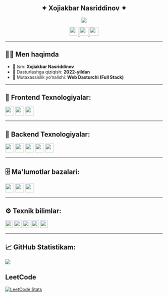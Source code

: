 <p align="center">
  <h2 align="center">✦ Xojiakbar Nasriddinov ✦</h2>
</p>

<p align="center">
  <img src="https://capsule-render.vercel.app/api?type=waving&color=gradient&height=120&section=header&text=Welcome%20to%20my%20GitHub!&fontAlign=50&fontAlignY=40&desc=Developer%20Journey%20Since%202022&descAlign=50&descAlignY=70" />
</p>

<p align="center">
  <a href="mailto:hojiakbar@example.com">
    <img height="28" src="https://img.shields.io/badge/Gmail-D14836?style=for-the-badge&logo=gmail&logoColor=white" />
  </a>
  <a href="https://t.me/hojiakbar_0628">
    <img height="28" src="https://img.shields.io/badge/Telegram-26A5E4?style=for-the-badge&logo=telegram&logoColor=white" />
  </a>
  <a href="https://www.instagram.com/hojiakbar____0628/">
    <img height="28" src="https://img.shields.io/badge/Instagram-E4405F?style=for-the-badge&logo=instagram&logoColor=white" />
  </a>
</p>

---

## 🧑‍💻 Men haqimda

- 🧠 Ism: **Xojiakbar Nasriddinov**
- 🎯 Dasturlashga qiziqish: **2022-yildan**
- 📍 Mutaxassislik yo‘nalishi: **Web Dasturchi (Full Stack)**

---

## 🚀 Frontend Texnologiyalar:

<code><img height="28" src="https://img.shields.io/badge/React-20232A?style=for-the-badge&logo=react&logoColor=61DAFB" /></code>
<code><img height="28" src="https://img.shields.io/badge/Next.js-000000?style=for-the-badge&logo=next.js&logoColor=white" /></code>
<code><img height="28" src="https://img.shields.io/badge/TypeScript-3178C6?style=for-the-badge&logo=typescript&logoColor=white" /></code>

---

## 🧩 Backend Texnologiyalar:

<code><img height="28" src="https://img.shields.io/badge/FastAPI-009688?style=for-the-badge&logo=fastapi&logoColor=white" /></code>
<code><img height="28" src="https://img.shields.io/badge/Node.js-339933?style=for-the-badge&logo=node.js&logoColor=white" /></code>
<code><img height="28" src="https://img.shields.io/badge/Express.js-000000?style=for-the-badge&logo=express&logoColor=white" /></code>
<code><img height="28" src="https://img.shields.io/badge/Flask-000000?style=for-the-badge&logo=flask&logoColor=white" /></code>
<code><img height="28" src="https://img.shields.io/badge/SQLAlchemy-E44D27?style=for-the-badge&logo=sqlalchemy&logoColor=white" /></code>

---

## 🗄 Ma'lumotlar bazalari:

<code><img height="28" src="https://img.shields.io/badge/PostgreSQL-336791?style=for-the-badge&logo=postgresql&logoColor=white" /></code>
<code><img height="28" src="https://img.shields.io/badge/MySQL-00758F?style=for-the-badge&logo=mysql&logoColor=white" /></code>
<code><img height="28" src="https://img.shields.io/badge/MongoDB-47A248?style=for-the-badge&logo=mongodb&logoColor=white" /></code>

---

## ⚙️ Texnik bilimlar:

<code><img height="24" src="https://img.shields.io/badge/HTML5-E34F26?style=flat&logo=html5&logoColor=white" /></code>
<code><img height="24" src="https://img.shields.io/badge/CSS3-1572B6?style=flat&logo=css3&logoColor=white" /></code>
<code><img height="24" src="https://img.shields.io/badge/JavaScript-F7DF1E?style=flat&logo=javascript&logoColor=black" /></code>
<code><img height="24" src="https://img.shields.io/badge/Git-F05032?style=flat&logo=git&logoColor=white" /></code>
<code><img height="24" src="https://img.shields.io/badge/Postman-FF6C37?style=flat&logo=postman&logoColor=white" /></code>

---

## 📈 GitHub Statistikam:

<img src="https://github-readme-stats.vercel.app/api?username=hojiakbar2806&show_icons=true&theme=tokyonight" />

## LeetCode

[![LeetCode Stats](https://leetcard.jacoblin.cool/hojiakbar2806?theme=dark&font=Noto%20Sans)](https://leetcode.com/hojiakbar2806)


